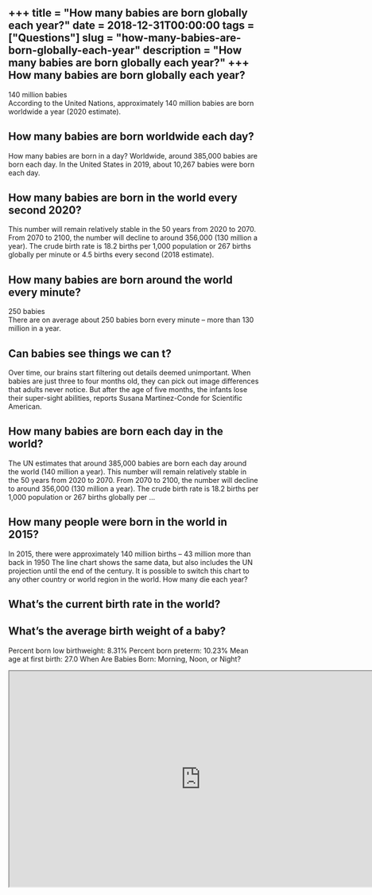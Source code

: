+++
title = "How many babies are born globally each year?"
date = 2018-12-31T00:00:00
tags = ["Questions"]
slug = "how-many-babies-are-born-globally-each-year"
description = "How many babies are born globally each year?"
+++
How many babies are born globally each year?
--------------------------------------------

140 million babies  
According to the United Nations, approximately 140 million babies are born worldwide a year (2020 estimate).

How many babies are born worldwide each day?
--------------------------------------------

How many babies are born in a day? Worldwide, around 385,000 babies are born each day. In the United States in 2019, about 10,267 babies were born each day.

How many babies are born in the world every second 2020?
--------------------------------------------------------

This number will remain relatively stable in the 50 years from 2020 to 2070. From 2070 to 2100, the number will decline to around 356,000 (130 million a year). The crude birth rate is 18.2 births per 1,000 population or 267 births globally per minute or 4.5 births every second (2018 estimate).

How many babies are born around the world every minute?
-------------------------------------------------------

250 babies  
There are on average about 250 babies born every minute – more than 130 million in a year.

Can babies see things we can t?
-------------------------------

Over time, our brains start filtering out details deemed unimportant. When babies are just three to four months old, they can pick out image differences that adults never notice. But after the age of five months, the infants lose their super-sight abilities, reports Susana Martinez-Conde for Scientific American.

How many babies are born each day in the world?
-----------------------------------------------

The UN estimates that around 385,000 babies are born each day around the world (140 million a year). This number will remain relatively stable in the 50 years from 2020 to 2070. From 2070 to 2100, the number will decline to around 356,000 (130 million a year). The crude birth rate is 18.2 births per 1,000 population or 267 births globally per …

How many people were born in the world in 2015?
-----------------------------------------------

In 2015, there were approximately 140 million births – 43 million more than back in 1950 The line chart shows the same data, but also includes the UN projection until the end of the century. It is possible to switch this chart to any other country or world region in the world. How many die each year?

What’s the current birth rate in the world?
-------------------------------------------

What’s the average birth weight of a baby?
------------------------------------------

Percent born low birthweight: 8.31% Percent born preterm: 10.23% Mean age at first birth: 27.0 When Are Babies Born: Morning, Noon, or Night?

<iframe allow="accelerometer; autoplay; clipboard-write; encrypted-media; gyroscope; picture-in-picture" allowfullscreen="" class="__youtube_prefs__  epyt-is-override  no-lazyload" data-no-lazy="1" data-origheight="433" data-origwidth="770" data-skipgform_ajax_framebjll="" height="433" id="_ytid_36921" loading="lazy" src="https://www.youtube.com/embed/Sb_5vHB_ID4?enablejsapi=1&autoplay=0&cc_load_policy=0&cc_lang_pref=&iv_load_policy=1&loop=0&modestbranding=0&rel=1&fs=1&playsinline=0&autohide=2&theme=dark&color=red&controls=1&" title="YouTube player" width="770"></iframe>